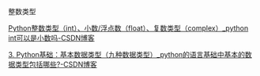 整数类型

[Python整数类型（int）、小数/浮点数（float）、复数类型（complex）_python int可以是小数吗-CSDN博客](https://blog.csdn.net/yelitoudu/article/details/117407685)

[3. Python基础：基本数据类型（九种数据类型）_python的语言基础中基本的数据类型包括哪些?-CSDN博客](https://blog.csdn.net/weixin_44940488/article/details/115364933)